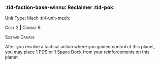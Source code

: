 ### :ti4-faction-base-winnu: **Reclaimer** :ti4-pok:

Unit Type: Mech :ti4-unit-mech:

<span style="font-variant:small-caps;">Cost</span> 2 __|__ <span style="font-variant:small-caps;">Combat</span> 6

<span style="font-variant:small-caps;">Sustain Damage</span>

After you resolve a tactical action where you gained control of this planet, you may place 1 PDS or 1 Space Dock from your reinforcements on this planet
